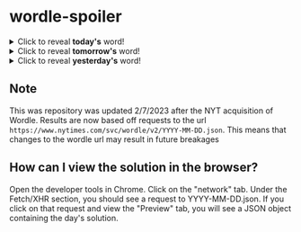 # wordle-spoiler

<details>
  <summary>Click to reveal <b>today's</b> word!</summary>
  <br>
  <b> stall </b>
</details>

<details>
  <summary>Click to reveal <b>tomorrow's</b> word!</summary>
  <br>
  <b> tutor </b>
</details>

<details>
  <summary>Click to reveal <b>yesterday's</b> word!</summary>
  <br>
  <b> pinch </b>
</details>

## Note
This was repository was updated 2/7/2023 after the NYT acquisition of Wordle. Results are now based off requests to the url `https://www.nytimes.com/svc/wordle/v2/YYYY-MM-DD.json`. This means that changes to the wordle url may result in future breakages

## How can I view the solution in the browser?
Open the developer tools in Chrome. Click on the "network" tab. Under the Fetch/XHR section, you should see a request to YYYY-MM-DD.json. If you click on that request and view the "Preview" tab, you will see a JSON object containing the day's solution.